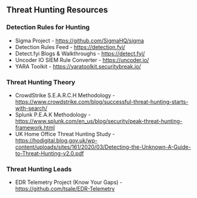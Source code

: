 ## Threat Hunting Resources

### Detection Rules for Hunting
- Sigma Project - https://github.com/SigmaHQ/sigma
- Detection Rules Feed - https://detection.fyi/
- Detect.fyi Blogs & Walkthroughs - https://detect.fyi/
- Uncoder IO SIEM Rule Converter - https://uncoder.io/
- YARA Toolkit - https://yaratoolkit.securitybreak.io/

### Threat Hunting Theory
- CrowdStrike S.E.A.R.C.H Methodology - https://www.crowdstrike.com/blog/successful-threat-hunting-starts-with-search/
- Splunk P.E.A.K Methodology - https://www.splunk.com/en_us/blog/security/peak-threat-hunting-framework.html
- UK Home Office Threat Hunting Study - https://hodigital.blog.gov.uk/wp-content/uploads/sites/161/2020/03/Detecting-the-Unknown-A-Guide-to-Threat-Hunting-v2.0.pdf

### Threat Hunting Leads
- EDR Telemetry Project (Know Your Gaps) - https://github.com/tsale/EDR-Telemetry
